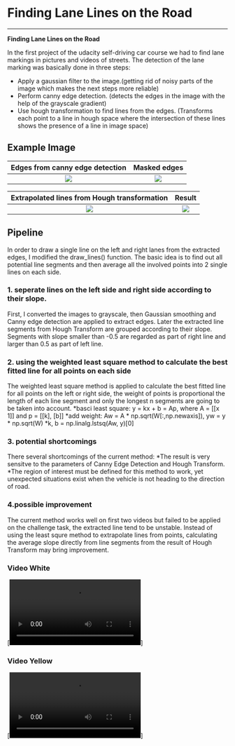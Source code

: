 # **Finding Lane Lines on the Road** 

---

**Finding Lane Lines on the Road**

In the first project of the udacity self-driving car course we had to find lane markings in pictures and videos of streets. The detection of the lane marking was basically done in three steps:
* Apply a gaussian filter to the image.(getting rid of noisy parts of the image which makes the next steps more reliable)
* Perform canny edge detection. (detects the edges in the image with the help of the grayscale gradient)
* Use hough transformation to find lines from the edges. (Transforms each point to a line in hough space where the intersection of these lines shows the presence of a line in image space)


## Example Image

Edges from canny edge detection             |  Masked edges
:-------------------------:|:-------------------------:
![](https://github.com/JiashengYan/blob/master/CarND-Term1-P1/test_videos_output/edges.png?raw=true)  |  ![](https://github.com/JiashengYan/CarND-Term1-P1/test_videos_output/mask.png?raw=true)

Extrapolated lines from Hough transformation             |  Result
:-------------------------:|:-------------------------:
![](https://github.com/JiashengYan/CarND-Term1-P1/test_videos_output/line.png?raw=true)  |  ![](https://github.com/JiashengYan/CarND-Term1-P1/test_videos_output/test_result.png?raw=true)

## Pipeline
In order to draw a single line on the left and right lanes from the extracted edges, I modified the draw_lines() function. The basic idea is to find out all potential line segments and then average all the involved points into 2 single lines on each side.

### 1. seperate lines on the left side and right side according to their slope.


First, I converted the images to grayscale, then Gaussian smoothing and Canny edge detection are applied to extract edges. Later the extracted line segments from Hough Transform are grouped according to their slope. Segments with slope smaller than -0.5 are regarded as part of right line and larger than 0.5 as part of left line.


### 2. using the weighted least square method to calculate the best fitted line for all points on each side

The weighted least square method is applied to calculate the best fitted line for all points on the left or right side, the weight of points is proportional the length of each line segment and only the longest n segments are going to be taken into account.
    *basci least square: y = kx + b = Ap, where A = [[x 1]] and p = [[k], [b]]
    *add weight: Aw = A * np.sqrt(W[:,np.newaxis]), yw = y * np.sqrt(W)
    *k, b = np.linalg.lstsq(Aw, y)[0]


### 3. potential shortcomings
There several shortcomings of the current method:
    *The result is very sensitve to the parameters of Canny Edge Detection and Hough Transform.
    *The region of interest must be defined for this method to work, yet unexpected situations exist when the vehicle is not heading to the direction of road.
    
### 4.possible improvement

The current method works well on first two videos but failed to be applied on the challenge task, the extracted line tend to be unstable. Instead of using the least squre method to extrapolate lines from points, calculating the average slope directly from line segments from the result of Hough Transform may bring improvement.


### Video White
[![Video White](https://github.com/JiashengYan/CarND-Term1-P1/test_videos_output/solidWhiteRight.mp4?raw=true)]
### Video Yellow
[![Video Yellow](https://github.com/JiashengYan/CarND-Term1-P1/test_videos_output/solidYellowLeft.mp4?raw=true)]